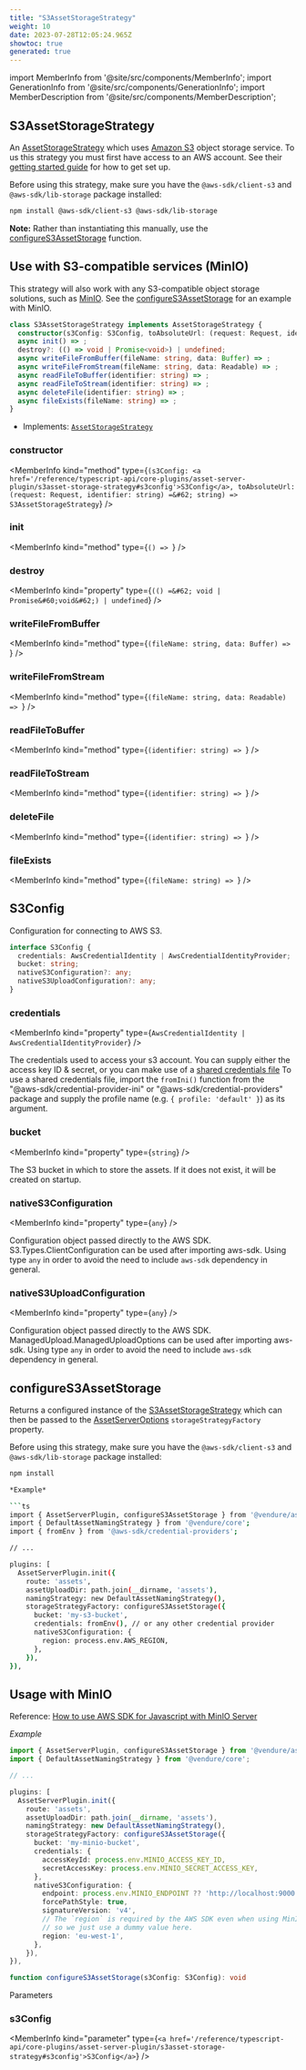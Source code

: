 ```yaml
---
title: "S3AssetStorageStrategy"
weight: 10
date: 2023-07-28T12:05:24.965Z
showtoc: true
generated: true
---
```

<!-- This file was generated from the Vendure source. Do not modify. Instead, re-run the "docs:build" script -->
import MemberInfo from '@site/src/components/MemberInfo';
import GenerationInfo from '@site/src/components/GenerationInfo';
import MemberDescription from '@site/src/components/MemberDescription';


## S3AssetStorageStrategy

<GenerationInfo sourceFile="packages/asset-server-plugin/src/s3-asset-storage-strategy.ts" sourceLine="155" packageName="@vendure/asset-server-plugin" />

An <a href='/reference/typescript-api/assets/asset-storage-strategy#assetstoragestrategy'>AssetStorageStrategy</a> which uses [Amazon S3](https://aws.amazon.com/s3/) object storage service.
To us this strategy you must first have access to an AWS account.
See their [getting started guide](https://aws.amazon.com/s3/getting-started/) for how to get set up.

Before using this strategy, make sure you have the `@aws-sdk/client-s3` and `@aws-sdk/lib-storage` package installed:

```sh
npm install @aws-sdk/client-s3 @aws-sdk/lib-storage
```

**Note:** Rather than instantiating this manually, use the <a href='/reference/typescript-api/core-plugins/asset-server-plugin/s3asset-storage-strategy#configures3assetstorage'>configureS3AssetStorage</a> function.

## Use with S3-compatible services (MinIO)
This strategy will also work with any S3-compatible object storage solutions, such as [MinIO](https://min.io/).
See the <a href='/reference/typescript-api/core-plugins/asset-server-plugin/s3asset-storage-strategy#configures3assetstorage'>configureS3AssetStorage</a> for an example with MinIO.

```ts title="Signature"
class S3AssetStorageStrategy implements AssetStorageStrategy {
  constructor(s3Config: S3Config, toAbsoluteUrl: (request: Request, identifier: string) => string)
  async init() => ;
  destroy?: (() => void | Promise<void>) | undefined;
  async writeFileFromBuffer(fileName: string, data: Buffer) => ;
  async writeFileFromStream(fileName: string, data: Readable) => ;
  async readFileToBuffer(identifier: string) => ;
  async readFileToStream(identifier: string) => ;
  async deleteFile(identifier: string) => ;
  async fileExists(fileName: string) => ;
}
```
* Implements: <code><a href='/reference/typescript-api/assets/asset-storage-strategy#assetstoragestrategy'>AssetStorageStrategy</a></code>



<div className="members-wrapper">

### constructor

<MemberInfo kind="method" type={`(s3Config: <a href='/reference/typescript-api/core-plugins/asset-server-plugin/s3asset-storage-strategy#s3config'>S3Config</a>, toAbsoluteUrl: (request: Request, identifier: string) =&#62; string) => S3AssetStorageStrategy`}   />


### init

<MemberInfo kind="method" type={`() => `}   />


### destroy

<MemberInfo kind="property" type={`(() =&#62; void | Promise&#60;void&#62;) | undefined`}   />


### writeFileFromBuffer

<MemberInfo kind="method" type={`(fileName: string, data: Buffer) => `}   />


### writeFileFromStream

<MemberInfo kind="method" type={`(fileName: string, data: Readable) => `}   />


### readFileToBuffer

<MemberInfo kind="method" type={`(identifier: string) => `}   />


### readFileToStream

<MemberInfo kind="method" type={`(identifier: string) => `}   />


### deleteFile

<MemberInfo kind="method" type={`(identifier: string) => `}   />


### fileExists

<MemberInfo kind="method" type={`(fileName: string) => `}   />




</div>


## S3Config

<GenerationInfo sourceFile="packages/asset-server-plugin/src/s3-asset-storage-strategy.ts" sourceLine="19" packageName="@vendure/asset-server-plugin" />

Configuration for connecting to AWS S3.

```ts title="Signature"
interface S3Config {
  credentials: AwsCredentialIdentity | AwsCredentialIdentityProvider;
  bucket: string;
  nativeS3Configuration?: any;
  nativeS3UploadConfiguration?: any;
}
```

<div className="members-wrapper">

### credentials

<MemberInfo kind="property" type={`AwsCredentialIdentity | AwsCredentialIdentityProvider`}   />

The credentials used to access your s3 account. You can supply either the access key ID & secret, or you can make use of a
[shared credentials file](https://docs.aws.amazon.com/sdk-for-javascript/v2/developer-guide/loading-node-credentials-shared.html)
To use a shared credentials file, import the `fromIni()` function from the "@aws-sdk/credential-provider-ini" or "@aws-sdk/credential-providers" package and supply
the profile name (e.g. `{ profile: 'default' }`) as its argument.
### bucket

<MemberInfo kind="property" type={`string`}   />

The S3 bucket in which to store the assets. If it does not exist, it will be created on startup.
### nativeS3Configuration

<MemberInfo kind="property" type={`any`}   />

Configuration object passed directly to the AWS SDK.
S3.Types.ClientConfiguration can be used after importing aws-sdk.
Using type `any` in order to avoid the need to include `aws-sdk` dependency in general.
### nativeS3UploadConfiguration

<MemberInfo kind="property" type={`any`}   />

Configuration object passed directly to the AWS SDK.
ManagedUpload.ManagedUploadOptions can be used after importing aws-sdk.
Using type `any` in order to avoid the need to include `aws-sdk` dependency in general.


</div>


## configureS3AssetStorage

<GenerationInfo sourceFile="packages/asset-server-plugin/src/s3-asset-storage-strategy.ts" sourceLine="119" packageName="@vendure/asset-server-plugin" />

Returns a configured instance of the <a href='/reference/typescript-api/core-plugins/asset-server-plugin/s3asset-storage-strategy#s3assetstoragestrategy'>S3AssetStorageStrategy</a> which can then be passed to the <a href='/reference/typescript-api/core-plugins/asset-server-plugin/asset-server-options#assetserveroptions'>AssetServerOptions</a>
`storageStrategyFactory` property.

Before using this strategy, make sure you have the `@aws-sdk/client-s3` and `@aws-sdk/lib-storage` package installed:

```sh
npm install

*Example*

```ts
import { AssetServerPlugin, configureS3AssetStorage } from '@vendure/asset-server-plugin';
import { DefaultAssetNamingStrategy } from '@vendure/core';
import { fromEnv } from '@aws-sdk/credential-providers';

// ...

plugins: [
  AssetServerPlugin.init({
    route: 'assets',
    assetUploadDir: path.join(__dirname, 'assets'),
    namingStrategy: new DefaultAssetNamingStrategy(),
    storageStrategyFactory: configureS3AssetStorage({
      bucket: 'my-s3-bucket',
      credentials: fromEnv(), // or any other credential provider
      nativeS3Configuration: {
        region: process.env.AWS_REGION,
      },
    }),
}),
```

## Usage with MinIO

Reference: [How to use AWS SDK for Javascript with MinIO Server](https://docs.min.io/docs/how-to-use-aws-sdk-for-javascript-with-minio-server.html)

*Example*

```ts
import { AssetServerPlugin, configureS3AssetStorage } from '@vendure/asset-server-plugin';
import { DefaultAssetNamingStrategy } from '@vendure/core';

// ...

plugins: [
  AssetServerPlugin.init({
    route: 'assets',
    assetUploadDir: path.join(__dirname, 'assets'),
    namingStrategy: new DefaultAssetNamingStrategy(),
    storageStrategyFactory: configureS3AssetStorage({
      bucket: 'my-minio-bucket',
      credentials: {
        accessKeyId: process.env.MINIO_ACCESS_KEY_ID,
        secretAccessKey: process.env.MINIO_SECRET_ACCESS_KEY,
      },
      nativeS3Configuration: {
        endpoint: process.env.MINIO_ENDPOINT ?? 'http://localhost:9000',
        forcePathStyle: true,
        signatureVersion: 'v4',
        // The `region` is required by the AWS SDK even when using MinIO,
        // so we just use a dummy value here.
        region: 'eu-west-1',
      },
    }),
}),
```

```ts title="Signature"
function configureS3AssetStorage(s3Config: S3Config): void
```
Parameters

### s3Config

<MemberInfo kind="parameter" type={`<a href='/reference/typescript-api/core-plugins/asset-server-plugin/s3asset-storage-strategy#s3config'>S3Config</a>`} />

